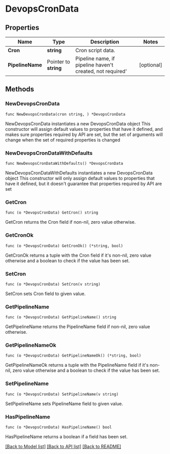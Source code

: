 # DevopsCronData

## Properties

Name | Type | Description | Notes
------------ | ------------- | ------------- | -------------
**Cron** | **string** | Cron script data. | 
**PipelineName** | Pointer to **string** | Pipeline name, if pipeline haven&#39;t created, not required&#39; | [optional] 

## Methods

### NewDevopsCronData

`func NewDevopsCronData(cron string, ) *DevopsCronData`

NewDevopsCronData instantiates a new DevopsCronData object
This constructor will assign default values to properties that have it defined,
and makes sure properties required by API are set, but the set of arguments
will change when the set of required properties is changed

### NewDevopsCronDataWithDefaults

`func NewDevopsCronDataWithDefaults() *DevopsCronData`

NewDevopsCronDataWithDefaults instantiates a new DevopsCronData object
This constructor will only assign default values to properties that have it defined,
but it doesn't guarantee that properties required by API are set

### GetCron

`func (o *DevopsCronData) GetCron() string`

GetCron returns the Cron field if non-nil, zero value otherwise.

### GetCronOk

`func (o *DevopsCronData) GetCronOk() (*string, bool)`

GetCronOk returns a tuple with the Cron field if it's non-nil, zero value otherwise
and a boolean to check if the value has been set.

### SetCron

`func (o *DevopsCronData) SetCron(v string)`

SetCron sets Cron field to given value.


### GetPipelineName

`func (o *DevopsCronData) GetPipelineName() string`

GetPipelineName returns the PipelineName field if non-nil, zero value otherwise.

### GetPipelineNameOk

`func (o *DevopsCronData) GetPipelineNameOk() (*string, bool)`

GetPipelineNameOk returns a tuple with the PipelineName field if it's non-nil, zero value otherwise
and a boolean to check if the value has been set.

### SetPipelineName

`func (o *DevopsCronData) SetPipelineName(v string)`

SetPipelineName sets PipelineName field to given value.

### HasPipelineName

`func (o *DevopsCronData) HasPipelineName() bool`

HasPipelineName returns a boolean if a field has been set.


[[Back to Model list]](../README.md#documentation-for-models) [[Back to API list]](../README.md#documentation-for-api-endpoints) [[Back to README]](../README.md)


